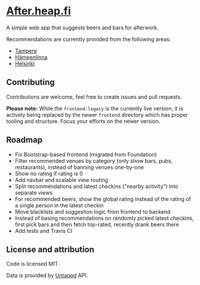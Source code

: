 # [After.heap.fi](http://after.heap.fi/)

A simple web app that suggests beers and bars for afterwork.

Recommendations are currently provided from the following areas:

- [Tampere](https://www.freemaptools.com/radius-around-point.htm?clat=61.4985&clng=23.7717&r=1.71&fs=true&lc=4444ff&lw=3&fc=ddddff&nomoreradius=true)
- [Hämeenlinna](https://www.freemaptools.com/radius-around-point.htm?clat=60.9963&clng=24.4629&r=1.06&fs=true&lc=4444ff&lw=3&fc=ddddff&nomoreradius=true)
- [Helsinki](https://www.freemaptools.com/radius-around-point.htm?clat=60.1671&clng=24.9409&r=2.39&fs=true&lc=4444ff&lw=3&fc=ddddff&nomoreradius=true)

## Contributing

Contributions are welcome, feel free to create issues and pull requests.

**Please note:** While the `frontend-legacy` is the currently live version, it is actively being replaced by the newer `frontend` directory which has proper tooling and structure. Focus your efforts on the newer version.

## Roadmap

- Fix Bootstrap-based frontend (migrated from Foundation)
- Filter recommended venues by category (only show bars, pubs, restaurants), instead of banning venues one-by-one
- Show no rating if rating is 0
- Add navbar and scalable view routing
- Split recommendations and latest checkins ("nearby activity") into separate views
- For recommended beers, show the global rating instead of the rating of a single person in the latest checkin
- Move blacklists and suggestion logic from frontend to backend
- Instead of basing recommendations on randomly picked latest checkins, first pick bars and then fetch top-rated, recently drank beers there
- Add tests and Travis CI

## License and attribution

Code is licensed MIT.

Data is provided by [Untappd](https://untappd.com/) API.
